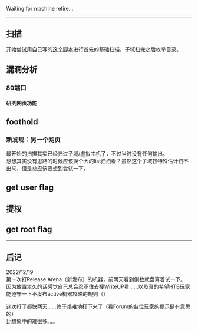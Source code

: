 Waiting for machine retire...

---

## 扫描

开始尝试用自己写的[这个脚本](./HTB_Shoppy.md#HTB_easy机器侦查脚本)进行首先的基础扫描，子域扫完之后枚举目录。



## 漏洞分析

### 80端口

#### 研究网页功能



## foothold


### 新发现：另一个网页

最开始的扫描其实已经扫过子域/虚拟主机了，不过当时没有任何输出。  
想想其实没有思路的时候应该换个大的list扫扫看？虽然这个子域较特殊估计扫不出来，但是总应该要想到尝试一下。  


## get user flag





## 提权






## get root flag


---

## 后记

2022/12/19  
第一次打Release Arena（新发布）的机器，前两天看到倒数就盘算着试一下。  
因为放置太久的话感觉自己总会忍不住去搜WriteUP看……以及真的希望HTB玩家能遵守一下不发布active机器攻略的规则（）

这次打了都快两天……终于艰难地打下来了（看Forum的各位玩家的提示挺有意思的）  
比想象中的难很多。。。